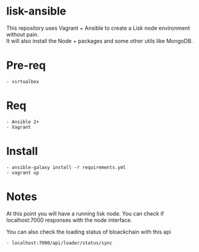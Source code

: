 # lisk-ansible
This repository uses Vagrant + Ansible to create a Lisk node environment without pain.<br>
It will also install the Node + packages and some other utils like MongoDB.

# Pre-req
    - virtualbox

# Req
    - Ansible 2+
    - Vagrant

# Install
    - ansible-galaxy install -r requirements.yml
    - vagrant up

# Notes
At this point you will have a running lisk node.
You can check if localhost:7000 responses with the node interface.

You can also check the loading status of bloackchain with this api

    - localhost:7000/api/loader/status/sync
